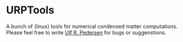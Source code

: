 # URPTools
A bunch of (linux) tools for numerical condensed matter computations.
Please feel free to write [Ulf R. Pedersen](http://urp.dk) for bugs or suggenstions.
